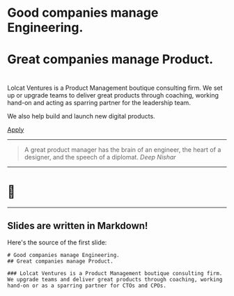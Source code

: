 # Good companies manage Engineering.
##
# Great companies manage Product.
#

Lolcat Ventures is a Product Management boutique consulting firm. We set up or upgrade teams to deliver great products through coaching, working hand-on and acting as sparring partner for the leadership team.

We also help build and launch new digital products.

[Apply](https://lolcatvc.typeform.com/to/BN5gco)

---

> A great product manager has the brain of an engineer, the heart of a
> designer, and the speech of a diplomat.
> <cite>Deep Nishar</cite>

---

# 🤫

---

## Slides are written in Markdown!

Here's the source of the first slide:

    # Good companies manage Engineering.
    ## Great companies manage Product.

    ### Lolcat Ventures is a Product Management boutique consulting firm. We upgrade teams and deliver great products through coaching, working hand-on or as a sparring partner for CTOs and CPOs.
